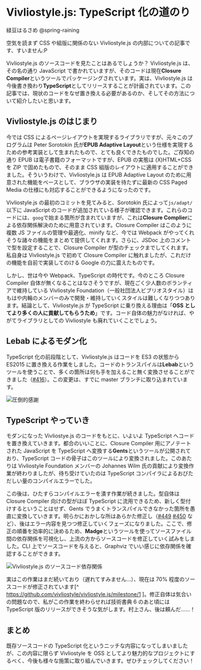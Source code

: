 # Vivliostyle.js: TypeScript 化の<wbr/>道のり

<div class="draft-author">緑豆はるさめ @spring-raining</div>

空気を読まず CSS や組版に関係のない Vivliostyle.js の内部についての記事です、すいません:P

Vivliostyle.js のソースコードを見たことはあるでしょうか？ Vivliostyle.js は、その名の通り JavaScript で書かれていますが、そのコードは現在**Closure Compiler**というツールでパッケージングされています。実は、Vivliostyle.js は今後書き換わり**TypeScript**としてリリースすることが計画されています。この記事では、現状のコードをなぜ置き換える必要があるのか、そしてその方法について紹介したいと思います。

## Vivliostyle.js のはじまり

今では CSS によるページレイアウトを実現するライブラリですが、元々このプログラムは Peter Sorotokin 氏が**EPUB Adaptive Layout**という仕様を実現するための参考実装として生まれたもので、とても良くできたものでした。ご存知の通り EPUB は電子書籍のフォーマットですが、EPUB の実態は (X)HTML+CSS を ZIP で固めたもので、そのまま CSS 組版のレイアウトに適用することができました。そういうわけで、Vivliostyle.js は EPUB Adaptive Layout のために用意された機能をベースとして、ブラウザの実装を待たずに最新の CSS Paged Media の仕様にも対応することができるようになったのです。

Vivliostyle.js の最初のコミットを見てみると、Sorotokin 氏によって`js/adapt/`以下に JavaScript のコードが追加されている様子が確認できます。これらのコードには、`goog`で始まる箇所が含まれていますが、これは**Closure Complier**による依存関係解決のために用意されています。Closure Compiler はこのように複数 JS ファイルの管理や最適化、minify など、今では Webpack がやってくれそうな諸々の機能をまとめて提供してくれます。さらに、JSDoc 上のコメントで型を設定することで、Closure Compiler が型のチェックまでしてくれます。私自身は Vivliostyle.js で初めて Closure Compiler に触れましたが、これだけの機能を自前で実装してのける Google の力に震えたものです。

しかし、世は今や Webpack、TypeScript の時代です。今のところ Closure Compiler 自体が無くなることはなさそうですが、現在ごく少人数のボランティアで維持している  Vivliostyle Foundation（一般社団法人ビブリオスタイル）はもはや内輪のメンバーのみで開発・維持していくスタイルは難しくなりつつあります。結論として、Vivliostyle.js が TypeScript に乗り換える理由は「**OSS としてより多くの人に貢献してもらうため**」です。コード自体の魅力がなければ、やがてライブラリとしての Vivliostyle も廃れていくことでしょう。

## Lebab によるモダン化

TypeScript 化の前段階として、Vivliostyle.js はコードを ES3 の状態から ES2015 に置き換える作業をしました。コードのトランスパイルは**Lebab**というツールを使うことで、多くの箇所は何も手を加えること無く変換させることができました（[#416](https://github.com/vivliostyle/vivliostyle.js/pull/416)）。この変更は、すでに master ブランチに取り込まれています。

![圧倒的感謝](/assets/spring_raining/lebab.png)

## TypeScript やっていき

モダンになった Vivliostye.js のコードをもとに、いよいよ TypeScript へコードを置き換えていきます。都合のいいことに、Closure Compiler 用にアノテートされた JavaScript を TypeScript へ変換する**Gents**というツールが公開されており、TypeScript コードの骨子はこのツールにより変換されました。このあたりは Vivliostyle Foundation メンバーの Johannes Wilm 氏の貢献により変換作業が終わりましたが、待ち受けていたのは TypeScript コンパイラによるおびただしい量のコンパイルエラーでした。

この後は、ひたすらコンパイルエラーを潰す作業が続きました。型自体は Closure Compiler 向けの型がほぼ TypeScript に流用できるため、新しく型付けするということはせず、Gents でうまくトランスパイルできなかった箇所を愚直に変換していきます。明らかにおかしな所はあらかた修正し（[#449](https://github.com/vivliostyle/vivliostyle.js/pull/449) [#450](https://github.com/vivliostyle/vivliostyle.js/pull/450) など）、後はエラー内容を見つつ修正していくフェーズになりました。ここで、修正の順番を効率的に決めるため、**Madge**というツールを使ってソースファイル間の依存関係を可視化し、上流の方からソースコードを修正していく試みをしました。CLI 上でソースコードを与えると、Graphviz でいい感じに依存関係を確認することができます。

![Vivliostyle.js のソースコード依存関係](/assets/spring_raining/graph.svg)

実はこの作業はまだ続いており（遅れてすみません…）、現在は 70% 程度のソースコードが修正されています[^ https://github.com/vivliostyle/vivliostyle.js/milestone/1 ]。修正自体は気合いの問題なので、私がこの作業を終わらせれば技術書典 6 のあと頃には TypeScript 版のリリースができそうな気がします。村上さん、後は頼んだ……！

## まとめ

既存ソースコードの TypeScript 化というニッチな内容になってしまいましたが、この内容に限らず Vivliostyle を OSS としてより魅力的なプロジェクトにするべく、今後も様々な施策に取り組んでいきます。ぜひチェックしてください！
